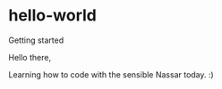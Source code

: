 # hello-world
Getting started

Hello there,

Learning how to code with the sensible Nassar today. :)
